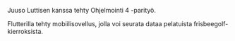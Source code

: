Juuso Luttisen kanssa tehty Ohjelmointi 4 -parityö.

Flutterilla tehty mobiilisovellus, jolla voi seurata dataa pelatuista frisbeegolf-kierroksista.
